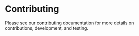 # Contributing

Please see our [contributing](https://github.com/WayScience/coSMicQC/blob/main/docs/src/contributing.md) documentation for more details on contributions, development, and testing.
